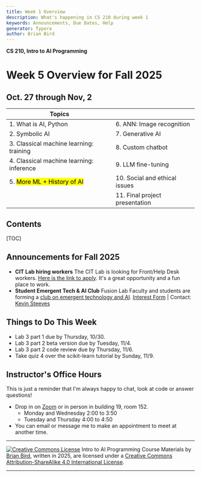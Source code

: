 ```yaml
---
title: Week 1 Overview
description: What's happening in CS 210 during week 1
keywords: Announcements, Due Dates, Help
generator: Typora
author: Brian Bird
---
```


**CS 210, Intro to AI Programming**

<h1>Week 5 Overview for Fall 2025</h1>

<h2>Oct. 27 through Nov, 2</h2>

| Topics                                   |                                |
| ---------------------------------------- | ------------------------------ |
| 1. What is AI, Python                    | 6. ANN: Image recognition      |
| 2.  Symbolic AI                          | 7. Generative AI               |
| 3. Classical machine learning: training  | 8. Custom chatbot              |
| 4. Classical machine learning: inference | 9. LLM fine-tuning             |
| 5. <mark>More ML + History of AI</mark>  | 10. Social and ethical issues  |
|                                          | 11. Final project presentation |

<h2>Contents</h2>

[TOC]

## Announcements for Fall 2025

- **CIT Lab hiring workers**
  The CIT Lab is looking for Front/Help Desk workers. [Here is the link to apply](https://lanecc.studentemployment.ngwebsolutions.com/JobXJobDetail.aspx?JobId=12268&s=1). It's a great opportunity and a fun place to work.
- **Student Emergent Tech & AI Club**
  Fusion Lab Faculty and students are forming a [club on emergent technology and AI](Images/ETAIClubPoster.pdf).
   [Interest Form](https://out.smore.com/e/nd345/V0ERKC?__$u__) | Contact: [Kevin Steeves](https://out.smore.com/e/nd345/X14b6G?__$u__)

## Things to Do This Week

- Lab 3 part 1 due by Thursday, 10/30.
- Lab 3 part 2 beta version due by Tuesday, 11/4.
- Lab 3 part 2 code review due by Thursday, 11/6.
- Take quiz 4 over the scikit-learn tutorial by Sunday, 11/9.

## Instructor's Office Hours

This is just a reminder that I'm always happy to chat, look at code or answer questions!

- Drop in on [Zoom](https://lanecc.zoom.us/j/8982554800) or in person in building 19, room 152.
  - Monday and Wednesday 2:00 to 3:50
  - Tuesday and Thursday 4:00 to 4:50
- You can email or message me to make an appointment to meet at another time.



---

[![Creative Commons License](https://i.creativecommons.org/l/by-sa/4.0/88x31.png)](http://creativecommons.org/licenses/by-sa/4.0/) Intro to AI Programming Course Materials by [Brian Bird](https://profbird.dev), written in <time>2025</time>, are licensed under a [Creative Commons Attribution-ShareAlike 4.0 International License](http://creativecommons.org/licenses/by-sa/4.0/). 

---